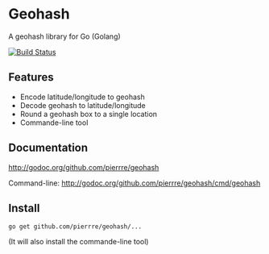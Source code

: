 # Geohash
A geohash library for Go (Golang)

[![Build Status](https://travis-ci.org/pierrre/geohash.png?branch=master)](https://travis-ci.org/pierrre/geohash)

## Features
- Encode latitude/longitude to geohash
- Decode geohash to latitude/longitude
- Round a geohash box to a single location
- Commande-line tool

## Documentation
http://godoc.org/github.com/pierrre/geohash

Command-line: http://godoc.org/github.com/pierrre/geohash/cmd/geohash

## Install
```
go get github.com/pierrre/geohash/...
```
(It will also install the commande-line tool)
